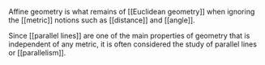 Affine geometry is what remains of [[Euclidean geometry]] when ignoring the [[metric]] notions such as [[distance]] and [[angle]].

Since [[parallel lines]] are one of the main properties of geometry that is independent of any metric, it is often considered the study of parallel lines or [[parallelism]].
